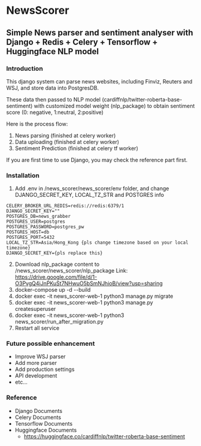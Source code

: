 # NewsScorer

## Simple News parser and sentiment analyser with Django + Redis + Celery + Tensorflow + Huggingface NLP model

### Introduction
This django system can parse news websites, including Finviz, Reuters and WSJ, and store data into PostgresDB.

These data then passed to NLP model (cardiffnlp/twitter-roberta-base-sentiment) with customized model weight (nlp_package) to obtain sentiment score (0: negative, 1:neutral, 2:positive)

Here is the process flow:
1. News parsing (finished at celery worker)
2. Data uploading (finished at celery worker)
3. Sentiment Prediction (finished at celery tf worker)

If you are first time to use Django, you may check the reference part first.

### Installation
1. Add .env in /news_scorer/news_scorer/env folder, and change DJANGO_SECRET_KEY, LOCAL_TZ_STR and POSTGRES info
```BROKER_TYPE=REDIS
CELERY_BROKER_URL_REDIS=redis://redis:6379/1
DJANGO_SECRET_KEY=""
POSTGRES_DB=news_grabber
POSTGRES_USER=postgres
POSTGRES_PASSWORD=postgres_pw
POSTGRES_HOST=db
POSTGRES_PORT=5432
LOCAL_TZ_STR=Asia/Hong_Kong {pls change timezone based on your local timezone}
DJANGO_SECRET_KEY={pls replace this}
```
2. Download nlp_package content to /news_scorer/news_scorer/nlp_package
   Link: https://drive.google.com/file/d/1-O3PvgQ4iJnPKuSt7NHwuO5bSmNJhioB/view?usp=sharing
2. docker-compose up -d --build
3. docker exec -it news_scorer-web-1 python3 manage.py migrate
4. docker exec -it news_scorer-web-1 python3 manage.py createsuperuser
5. docker exec -it news_scorer-web-1 python3 news_scorer/run_after_migration.py
6. Restart all service


### Future possible enhancement

- Improve WSJ parser
- Add more parser
- Add production settings
- API development
- etc...

### Reference

- Django Documents
- Celery Documents 
- Tensorflow Documents
- Huggingface Documents
  - https://huggingface.co/cardiffnlp/twitter-roberta-base-sentiment